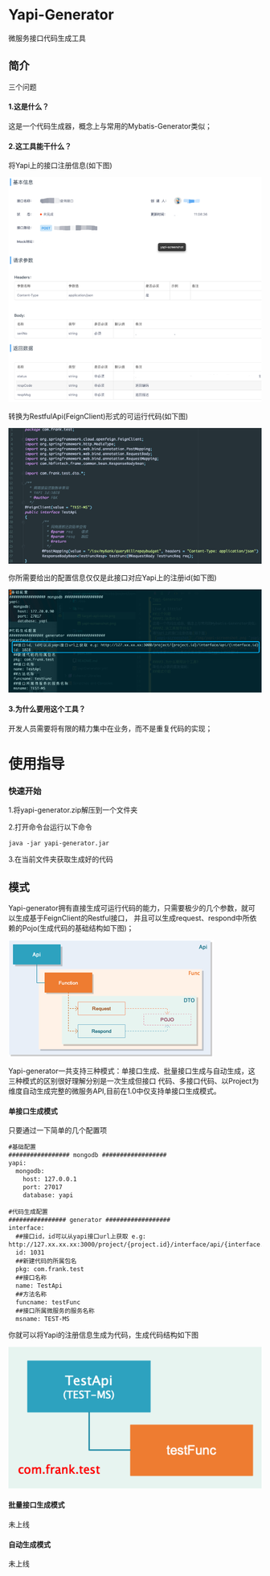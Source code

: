 Yapi-Generator
====
微服务接口代码生成工具
## 简介
三个问题
#### 1.这是什么？
这是一个代码生成器，概念上与常用的Mybatis-Generator类似；
#### 2.这工具能干什么？
将Yapi上的接口注册信息(如下图)

![yapi-screenshot](./img/yapi-screenshot.png "yapi-screenshot")

转换为RestfulApi(FeignClient)形式的可运行代码(如下图)               
       
![target-api-code](./img/target-api-code.png "target-api-code")

你所需要给出的配置信息仅仅是此接口对应Yapi上的注册id(如下图)

![config-screenshot](./img/config-screenshot.png "config-screenshot")

#### 3.为什么要用这个工具？
开发人员需要将有限的精力集中在业务，而不是重复代码的实现；
# 使用指导
### 快速开始
1.将yapi-generator.zip解压到一个文件夹

2.打开命令台运行以下命令
```
java -jar yapi-generator.jar
```
3.在当前文件夹获取生成好的代码
## 模式
Yapi-generator拥有直接生成可运行代码的能力，只需要极少的几个参数，就可以生成基于FeignClient的Restful接口，
并且可以生成request、respond中所依赖的Pojo(生成代码的基础结构如下图)；

![yg-structure](./img/yg-structure.png "yg-structure")

Yapi-generator一共支持三种模式：单接口生成、批量接口生成与自动生成，这三种模式的区别很好理解分别是一次生成但接口
代码、多接口代码、以Project为维度自动生成完整的微服务API,目前在1.0中仅支持单接口生成模式。
#### 单接口生成模式
只要通过一下简单的几个配置项
```
#基础配置
################# mongodb ##################
yapi:
  mongodb:
    host: 127.0.0.1
    port: 27017
    database: yapi

#代码生成配置
################ generator ##################
interface:
  ##接口id，id可以从yapi接口url上获取 e.g: http://127.xx.xx.xx:3000/project/{project.id}/interface/api/{interface.id}
  id: 1031
  ##新建代码的所属包名
  pkg: com.frank.test
  ##接口名称
  name: TestApi
  ##方法名称
  funcname: testFunc
  ##接口所属微服务的服务名称
  msname: TEST-MS
```
你就可以将Yapi的注册信息生成为代码，生成代码结构如下图

![single-structure](./img/single-structure.png "single-structure")

#### 批量接口生成模式
未上线

#### 自动生成模式
未上线

